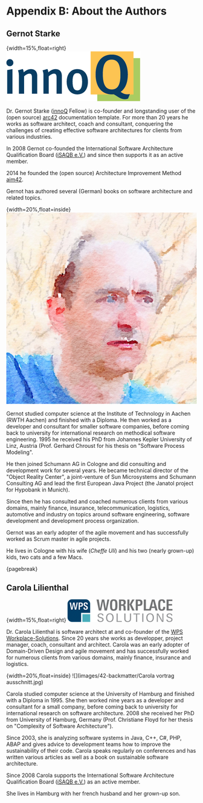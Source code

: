 
# Appendix B: About the Authors

## Gernot Starke

{width=15%,float=right}
![](images/42-backmatter/innoQ-logo.png)

Dr. Gernot Starke ([innoQ](http://innoq.com) Fellow) is co-founder and
longstanding user of the (open source) [arc42](http://arc42.org)
documentation template. For more than 20 years he works as software
architect, coach and consultant, conquering the challenges of creating effective software architectures for clients from various industries.

In 2008 Gernot co-founded the International Software Architecture Qualification Board ([iSAQB e.V.](http://isaqb.org)) and since then
supports it as an active member.

2014 he founded the (open source) Architecture Improvement Method [aim42](http://aim42.org).

Gernot has authored several (German) books on software architecture and related topics.

{width=20%,float=inside}
![](images/42-backmatter/gs-avatar.jpg)

Gernot studied computer science at the Institute of Technology in Aachen
(RWTH Aachen) and finished with a Diploma. He then worked as a
developer and consultant for smaller software companies, before coming
back to university for international research on methodical software engineering. 1995 he received his PhD from Johannes Kepler University of Linz, Austria (Prof. Gerhard Chroust for his thesis on "Software Process Modeling".

He then joined Schumann AG in Cologne and did consulting and development work for several years. He became technical director of the "Object Reality Center", a joint-venture of Sun Microsystems and Schumann Consulting AG and
lead the first European Java Project (the Janatol project for Hypobank in Munich).

Since then he has consulted and coached numerous clients from various
domains, mainly finance, insurance, telecommunication, logistics,
automotive and industry on topics around software engineering, software
development and development process organization.

Gernot was an early adopter of the agile movement and has successfully
worked as Scrum master in agile projects.

He lives in Cologne with his wife (_Cheffe Uli_) and his two (nearly grown-up)
kids, two cats and a few Macs.

{pagebreak}
## Carola Lilienthal

{width=15%,float=right}
![](images/42-backmatter/wps-logo.png)

Dr. Carola Lilienthal is software architect at and co-founder of the [WPS Workplace-Solutions](http://wps.de). Since 20 years she works as developper, project manager, coach, consultant and architect. Carola was an early adopter of Domain-Driven Design and agile movement and has successfully worked for numerous clients from various
domains, mainly finance, insurance and logistics.

{width=20%,float=inside}
![](images/42-backmatter/Carola vortrag ausschnitt.jpg)

Carola studied computer science at the University of Hamburg and finished with a Diploma in 1995. She then worked nine years as a
developer and consultant for a small company, before coming back to university for international research on software architecture. 2008 she received her PhD from University of Hamburg, Germany (Prof. Christiane Floyd for her thesis on "Complexity of Software Architecture").

Since 2003, she is analyzing software systems in Java, C++, C#, PHP, ABAP and gives advice to development teams how to improve the sustainability of their code. Carola speaks regularly on conferences and has written various articles as well as a book on sustainable software architecture.

Since 2008 Carola supports the International Software Architecture Qualification Board ([iSAQB e.V.](http://isaqb.org)) as an active member.

She lives in Hamburg with her french husband and her grown-up son.
